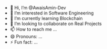 - 👋 Hi, I’m @AwaisAmin-Dev
- 👀 I’m interested in Software Engineering
- 🌱 I’m currently learning Blockchain
- 💞️ I’m looking to collaborate on Real Projects
- 📫 How to reach me ...
- 😄 Pronouns: ...
- ⚡ Fun fact: ...

<!---
AwaisAmin-Dev/AwaisAmin-Dev is a ✨ special ✨ repository because its `README.md` (this file) appears on your GitHub profile.
You can click the Preview link to take a look at your changes.
--->
